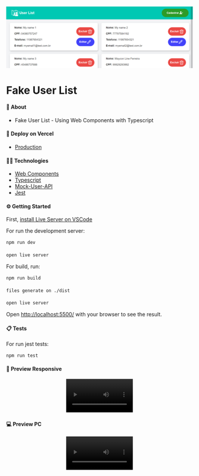 <p align="center">
   <img src=".github/assets/home.png" alt="fake-user-list"/>
</p>

# Fake User List

#### 📌 About

- Fake User List - Using Web Components with Typescript

#### 🛒 Deploy on Vercel

- [Production](https://fake-user-list.vercel.app/)

#### 🧑‍💻 Technologies

- [Web Components](https://developer.mozilla.org/pt-BR/docs/Web/Web_Components)
- [Typescript](https://www.typescriptlang.org/docs/)
- [Mock-User-API](https://private-847f5-ivangenesis.apiary-mock.com/users)
- [Jest](https://jestjs.io/docs/en/getting-started)
<!-- - [Cypress](https://docs.cypress.io/guides/overview/why-cypress) -->

#### ⚙️ Getting Started

First, [install Live Server on VSCode](https://marketplace.visualstudio.com/items?itemName=ritwickdey.LiveServer)

For run the development server:

```bash
npm run dev

open live server
```

For build, run:

```bash
npm run build

files generate on ./dist

open live server
```

Open [http://localhost:5500/](http://localhost:5500/) with your browser to see the result.

#### 📋 Tests

For run jest tests:

```bash
npm run test
```

<!-- For run cypress tests:

```bash
npm run cypress
``` -->

#### 📱 Preview Responsive

<p align="center">
<video src='.github/assets/fake-user-responsive.mp4' width=180/> 
</p>

#### 💻 Preview PC

<p align="center">
<video src='.github/assets/fake-user-list.mp4' width=180/>
</p>
